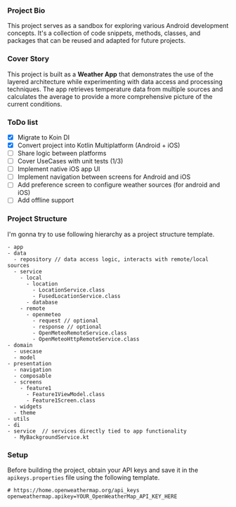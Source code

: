### Project Bio
This project serves as a sandbox for exploring various Android development concepts. It's a collection of code snippets, methods, classes, and packages that can be reused and adapted for future projects.

### Cover Story
This project is built as a **Weather App** that demonstrates the use of the layered architecture while experimenting with data access and processing techniques. The app retrieves temperature data from multiple sources and calculates the average to provide a more comprehensive picture of the current conditions.

### ToDo list
- [x] Migrate to Koin DI
- [x] Convert project into Kotlin Multiplatform (Android + iOS)
- [ ] Share logic between platforms
- [ ] Cover UseCases with unit tests (1/3)
- [ ] Implement native iOS app UI
- [ ] Implement navigation between screens for Android and iOS
- [ ] Add preference screen to configure weather sources (for android and iOS)
- [ ] Add offline support
 
### Project Structure
I'm gonna try to use following hierarchy as a project structure template.
```
- app
- data
  - repository // data access logic, interacts with remote/local sources
  - service
    - local
      - location
        - LocationService.class
        - FusedLocationService.class
      - database
    - remote
      - openmeteo
        - request // optional
        - response // optional
        - OpenMeteoRemoteService.class
        - OpenMeteoHttpRemoteService.class
- domain
  - usecase
  - model
- presentation
  - navigation
  - composable
  - screens
    - feature1
      - Feature1ViewModel.class
      - Feature1Screen.class
  - widgets
  - theme
- utils
- di
- service  // services directly tied to app functionality
  - MyBackgroundService.kt
```

### Setup
Before building the project, obtain your API keys and save it in the `apikeys.properties` file using the following template.
```properties  
# https://home.openweathermap.org/api_keys  
openweathermap.apikey=YOUR_OpenWeatherMap_API_KEY_HERE
```